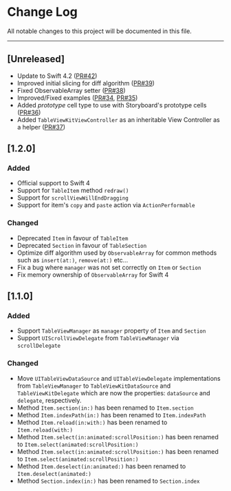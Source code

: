 # Change Log
All notable changes to this project will be documented in this file.

---
## [Unreleased]

- Update to Swift 4.2 ([PR#42](https://github.com/odigeoteam/TableViewKit/pull/42))
- Improved initial slicing for diff algorithm ([PR#39](https://github.com/odigeoteam/TableViewKit/pull/39))
- Fixed ObservableArray setter ([PR#38](https://github.com/odigeoteam/TableViewKit/pull/38))
- Improved/Fixed examples ([PR#34](https://github.com/odigeoteam/TableViewKit/pull/34), [PR#35](https://github.com/odigeoteam/TableViewKit/pull/35))
- Added *prototype* cell type to use with Storyboard's prototype cells ([PR#36](https://github.com/odigeoteam/TableViewKit/pull/36))
- Added `TableViewKitViewController` as an inheritable View Controller as a helper ([PR#37](https://github.com/odigeoteam/TableViewKit/pull/37))

## [1.2.0]
### Added
- Official support to Swift 4
- Support for `TableItem` method `redraw()`
- Support for `scrollViewWillEndDragging`
- Support for item's `copy` and `paste` action via `ActionPerformable`
### Changed
- Deprecated `Item` in favour of `TableItem`
- Deprecated `Section` in favour of `TableSection`
- Optimize diff algorithm used by `ObservableArray` for common methods such as `insert(at:)`, `remove(at:)` etc...
- Fix a bug where `manager` was not set correctly on `Item` or `Section`
- Fix memory ownership of `ObservableArray` for Swift 4

## [1.1.0]
### Added
- Support `TableViewManager` as `manager` property of `Item` and `Section`
- Support `UIScrollViewDelegate` from `TableViewManager` via `scrollDelegate`

### Changed
- Move `UITableViewDataSource` and `UITableViewDelegate` implementations from `TableViewManager` to `TableViewKitDataSource` and `TableViewKitDelegate` which are now the properties: `dataSource` and `delegate`, respectively.
- Method `Item.section(in:)` has been renamed to `Item.section`
- Method `Item.indexPath(in:)` has been renamed to `Item.indexPath`
- Method `Item.reload(in:with:)` has been renamed to `Item.reload(with:)`
- Method `Item.select(in:animated:scrollPosition:)` has been renamed to `Item.select(animated:scrollPosition:)`
- Method `Item.select(in:animated:scrollPosition:)` has been renamed to `Item.select(animated:scrollPosition:)`
- Method `Item.deselect(in:animated:)` has been renamed to `Item.deselect(animated:)`
- Method `Section.index(in:)` has been renamed to `Section.index`
